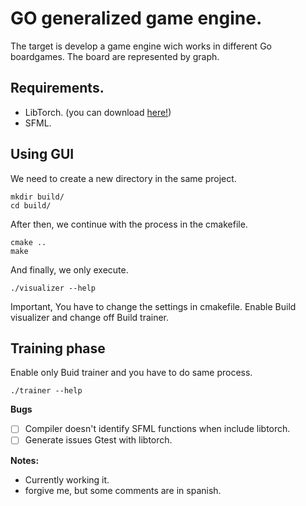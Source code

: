 # GO generalized game engine.
The target is develop a game engine wich works in different Go boardgames. 
The board are represented by graph.

## Requirements.
  * LibTorch. (you can download [here!](https://pytorch.org/))
  * SFML.

## Using GUI


  We need to create a new directory in the same project.
  ```
  mkdir build/
  cd build/
  ```
  After then, we continue with the process in the cmakefile.

  ```
  cmake ..
  make
  ```

  And finally, we only execute.
  ```
  ./visualizer --help 
  ```
  Important, You have to change the settings in cmakefile. Enable Build visualizer and change off Build trainer.
  
## Training phase
Enable only Buid trainer and you have to do same process. 
  ```
  ./trainer --help
  ```



**Bugs**
- [ ] Compiler doesn't identify SFML functions when include libtorch.
- [ ] Generate issues Gtest with libtorch.  

**Notes:**
* Currently working it.
* forgive me, but some comments are in spanish.

